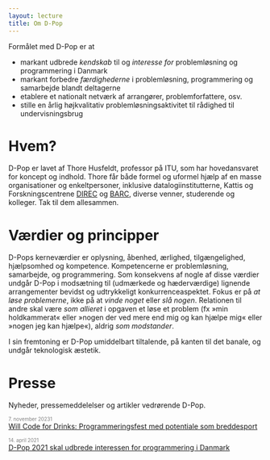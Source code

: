 ```yaml
---
layout: lecture
title: Om D-Pop
---
```


Formålet med D-Pop er at 

* markant udbrede *kendskab* til og *interesse for* problemløsning og programmering i Danmark 
* markant forbedre *færdighederne* i problemløsning, programmering og samarbejde blandt deltagerne
* etablere et nationalt netværk af arrangører, problemforfattere, osv.
* stille en årlig højkvalitativ problemløsningsaktivitet til rådighed til undervisningsbrug

# Hvem?

D-Pop er lavet af Thore Husfeldt, professor på ITU, som har hovedansvaret for koncept og indhold.
Thore får både formel og uformel hjælp af en masse organisationer og enkeltpersoner, inklusive datalogiinstitutterne, Kattis og Forskningscentrene [DIREC](https://direc.dk) og [BARC](http://barc.ku.dk), diverse venner, studerende og kolleger.
Tak til dem allesammen.

# Værdier og principper

D-Pops kerneværdier er  oplysning, åbenhed, ærlighed, tilgængelighed, hjælpsomhed og kompetence.
Kompetencerne er problemløsning, samarbejde, og programmering.
Som konsekvens af nogle af disse værdier undgår D-Pop i modsætning til (udmærkede og hæderværdige) lignende arrangementer bevidst og udtrykkeligt konkurrenceaspektet. 
Fokus er på *at løse problemerne*, ikke på at *vinde noget* eller *slå nogen*.
Relationen til andre skal være *som allieret* i opgaven et løse et problem (fx »min holdkammerat« eller »nogen der ved mere end mig og kan hjælpe mig« eller »nogen jeg kan hjælpe«), aldrig *som modstander*.

I sin fremtoning er D-Pop umiddelbart tiltalende, på kanten til det banale, og undgår teknologisk æstetik.

# Presse
Nyheder, pressemeddelelser og artikler vedrørende D-Pop.

<span style="color:grey"><sub><sup>7. november 20231</sup></sub></span><br/>
[Will Code for Drinks: Programmeringsfest med potentiale som breddesport](https://itu.dk/Om-ITU/Presse/Nyheder/2023/will-code-for-drinks)

<span style="color:grey"><sub><sup>14. april 2021</sup></sub></span><br/>
[D-Pop 2021 skal udbrede interessen for programmering i Danmark](https://itu.dk/Om-ITU/Presse/Nyheder/2021/D-Pop-2021)
